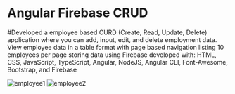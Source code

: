 # Angular Firebase CRUD

#Developed a employee based CURD (Create, Read, Update, Delete) application where you can add, input, edit, and delete employment data. View employee data in a table format with page based navigation listing 10 employees per page storing data using Firebase developed with: HTML, CSS, JavaScript, TypeScript, Angular, NodeJS, Angular CLI, Font-Awesome, Bootstrap, and Firebase  

![employee1](https://user-images.githubusercontent.com/6256720/35198009-598df5de-feb6-11e7-85ad-56665a33369f.png)
![employee2](https://user-images.githubusercontent.com/6256720/35198012-5e1283e0-feb6-11e7-9aef-be2d226ee3a9.png)

